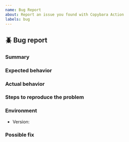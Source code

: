 ```yaml
---
name: Bug Report
about: Report an issue you found with Copybara Action
labels: bug
---
```


<!---
Please read this!

Before opening a new issue, make sure to search for keywords in the existing
issues and verify the issue you're about to submit isn't a duplicate.
--->

## :beetle: Bug report

### Summary

<!--- Summarize the bug encountered concisely  --->

### Expected behavior

<!--- What SHOULD HAVE happened --->

### Actual behavior

<!--- What happened. You can include screenshots or video recordings --->

### Steps to reproduce the problem

<!---
Please include as much details as possible so we can reproduce the
bug and fix it quickly - This is very important
--->

<!-- project-bug -->

### Environment

<!---
Please include any relevant details about the version of Copybara Action you
are using, your operating system, browser, etc.
--->

- Version:

### Possible fix

<!---
If you can think of any possible solution to fix the bug.
If you can be technical about the possible resolution, please do so
--->
